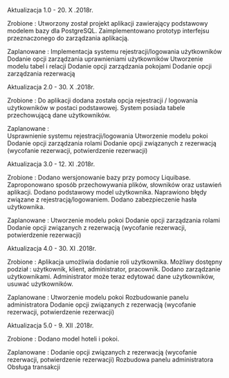 Aktualizacja 1.0 -  20. X .2018r.

Zrobione :
Utworzony został projekt aplikacji zawierający podstawowy modelem bazy dla PostgreSQL. Zaimplementowano prototyp interfejsu przeznaczonego do zarządzania aplikacją.

Zaplanowane : 
Implementacja systemu rejestracji/logowania użytkowników
Dodanie opcji zarządzania uprawnieniami użytkowników 
Utworzenie modelu tabel i relacji
Dodanie opcji zarządzania pokojami
Dodanie opcji zarządzania rezerwacją  

Aktualizacja 2.0 -  30. X .2018r.

Zrobione :
Do aplikacji dodana została opcja rejestracji / logowania użytkowników w postaci podstawowej. System posiada tabele przechowującą dane użytkowników. 

Zaplanowane :  
Usprawnienie systemu rejestracji/logowania 
Utworzenie modelu pokoi 
Dodanie opcji zarządzania rolami 
Dodanie opcji związanych z rezerwacją (wycofanie rezerwacji, potwierdzenie rezerwacji)

Aktualizacja 3.0 -  12. XI .2018r.

Zrobione :
Dodano wersjonowanie bazy przy pomocy Liquibase. Zaproponowano sposób przechowywania plików, słowników oraz ustawień aplikacji. 
Dodano podstawowy model użytkownika. Naprawiono błędy związane z rejestracją/logowaniem. Dodano zabezpieczenie hasła użytkownika.

Zaplanowane : 
Utworzenie modelu pokoi 
Dodanie opcji zarządzania rolami 
Dodanie opcji związanych z rezerwacją (wycofanie rezerwacji, potwierdzenie rezerwacji)



Aktualizacja 4.0 -  30. XI .2018r.

Zrobione :
Aplikacja umożliwia dodanie roli użytkownika. Możliwy dostępny podział  : użytkownik, klient, administrator, pracownik.
Dodano zarządzanie użytkownikami. Administrator może teraz edytować dane użytkowników, usuwać użytkowników. 

Zaplanowane :
Utworzenie modelu pokoi 
Rozbudowanie panelu administratora
Dodanie opcji związanych z rezerwacją (wycofanie rezerwacji, potwierdzenie rezerwacji)

Aktualizacja 5.0 -  9. XII .2018r.

Zrobione :
Dodano model hoteli i pokoi. 

Zaplanowane :
Dodanie opcji związanych z rezerwacją (wycofanie rezerwacji, potwierdzenie rezerwacji)
Rozbudowa panelu administratora
Obsługa transakcji
